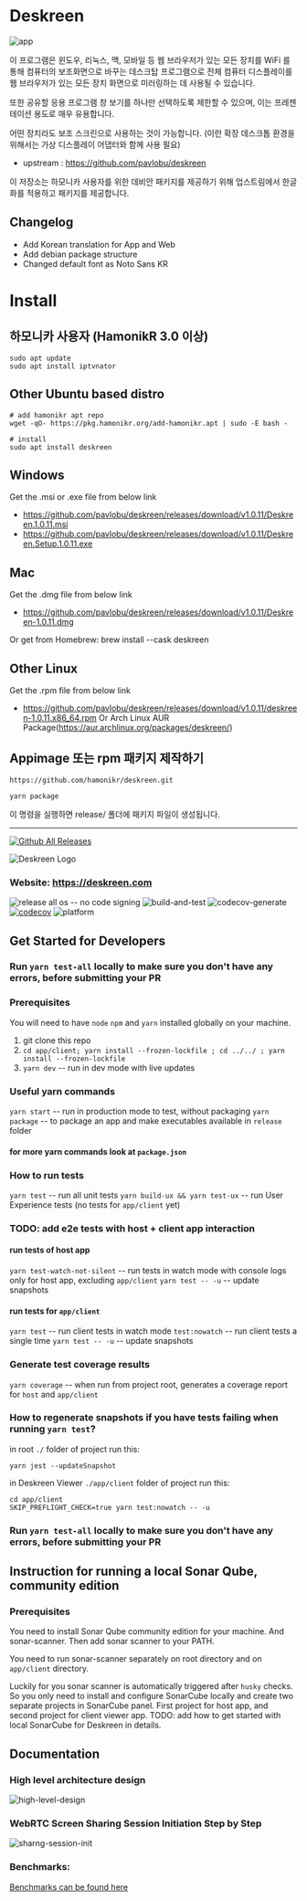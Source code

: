 # Deskreen

![app](app_1.png)

이 프로그램은 윈도우, 리눅스, 맥, 모바일 등 웹 브라우저가 있는 모든 장치를 WiFi 를 통해 컴퓨터의 보조화면으로 바꾸는 데스크탑 프로그램으로 전체 컴퓨터 디스플레이를 웹 브라우저가 있는 모든 장치 화면으로 미러링하는 데 사용될 수 있습니다. 

또한 공유할 응용 프로그램 창 보기를 하나만 선택하도록 제한할 수 있으며, 이는 프레젠테이션 용도로 매우 유용합니다. 

어떤 장치라도 보조 스크린으로 사용하는 것이 가능합니다. (이런 확장 데스크톱 환경을 위해서는 가상 디스플레이 어댑터와 함께 사용 필요)

 * upstream : https://github.com/pavlobu/deskreen

이 저장소는 하모니카 사용자를 위한 데비안 패키지를 제공하기 위해 업스트림에서 한글화를 적용하고 패키지를 제공합니다.

## Changelog
 * Add Korean translation for App and Web
 * Add debian package structure
 * Changed default font as Noto Sans KR


# Install

## 하모니카 사용자 (HamonikR 3.0 이상)
```
sudo apt update
sudo apt install iptvnator
```

## Other Ubuntu based distro
```
# add hamonikr apt repo
wget -qO- https://pkg.hamonikr.org/add-hamonikr.apt | sudo -E bash -

# install
sudo apt install deskreen
```

## Windows
Get the .msi or .exe file from below link
* https://github.com/pavlobu/deskreen/releases/download/v1.0.11/Deskreen.1.0.11.msi
* https://github.com/pavlobu/deskreen/releases/download/v1.0.11/Deskreen.Setup.1.0.11.exe

## Mac
Get the .dmg file from below link
* https://github.com/pavlobu/deskreen/releases/download/v1.0.11/Deskreen-1.0.11.dmg

Or get from Homebrew: brew install --cask deskreen

## Other Linux
Get the .rpm file from below link
 * https://github.com/pavlobu/deskreen/releases/download/v1.0.11/deskreen-1.0.11.x86_64.rpm 
Or
Arch Linux AUR Package(https://aur.archlinux.org/packages/deskreen/)

## Appimage 또는 rpm 패키지 제작하기
```
https://github.com/hamonikr/deskreen.git

yarn package
```
이 명령을 실행하면 release/ 폴더에 패키지 파일이 생성됩니다.

<hr>

[![Github All Releases](https://img.shields.io/github/downloads/pavlobu/deskreen/total.svg)]()

![Deskreen Logo](https://raw.githubusercontent.com/pavlobu/deskreen/master/resources/icon.png)

### Website: https://deskreen.com

![release all os -- no code signing](https://github.com/pavlobu/deskreen/workflows/release%20all%20os%20--%20no%20code%20signing/badge.svg)
![build-and-test](https://github.com/pavlobu/deskreen/workflows/build%20and%20test/badge.svg)
![codecov-generate](https://github.com/pavlobu/deskreen/workflows/codecov/badge.svg)
[![codecov](https://codecov.io/gh/pavlobu/deskreen/branch/master/graph/badge.svg?token=fqfBlyXT5O)](https://codecov.io/gh/pavlobu/deskreen)
![platform](https://img.shields.io/badge/platform-Windows%20%7C%20MacOS%20%7C%20Linux-lightgrey)



## Get Started for Developers

### Run `yarn test-all` locally to make sure you don't have any errors, before submitting your PR

### Prerequisites

You will need to have `node` `npm` and `yarn` installed
globally on your machine.

1. git clone this repo
2. `cd app/client; yarn install --frozen-lockfile ; cd ../../ ; yarn install --frozen-lockfile`
3. `yarn dev` -- run in dev mode with live updates

### Useful yarn commands

`yarn start` -- run in production mode to test, without packaging
`yarn package` -- to package an app and make executables available in `release` folder

#### for more yarn commands look at `package.json`

### How to run tests

`yarn test` -- run all unit tests
`yarn build-ux && yarn test-ux` -- run User Experience tests (no tests for `app/client` yet)

### TODO: add e2e tests with host + client app interaction

#### run tests of host app

`yarn test-watch-not-silent` -- run tests in watch mode with console logs only for host app, excluding `app/client`
`yarn test -- -u` -- update snapshots

#### run tests for `app/client`

`yarn test` -- run client tests in watch mode
`test:nowatch` -- run client tests a single time
`yarn test -- -u` -- update snapshots

### Generate test coverage results

`yarn coverage` -- when run from project root, generates a coverage report for `host` and `app/client`

### How to regenerate snapshots if you have tests failing when running `yarn test`?

in root `./` folder of project run this:

```
yarn jest --updateSnapshot
```

in Deskreen Viewer `./app/client` folder of project run this:

```
cd app/client
SKIP_PREFLIGHT_CHECK=true yarn test:nowatch -- -u
```

### Run `yarn test-all` locally to make sure you don't have any errors, before submitting your PR

## Instruction for running a local Sonar Qube, community edition

### Prerequisites

You need to install Sonar Qube community edition for your machine.
And sonar-scanner. Then add sonar scanner to your PATH.

You need to run sonar-scanner separately on root directory
and on `app/client` directory.

Luckily for you sonar scanner is automatically triggered after `husky` checks.
So you only need to install and configure SonarCube locally and
create two separate projects in SonarCube panel.
First project for host app, and second project for client viewer app.
TODO: add how to get started with local SonarCube for Deskreen in details.

## Documentation

### High level architecture design

![high-level-design](./doc/architecture/deskreen-arch-pavlobu-21012021.svg)

### WebRTC Screen Sharing Session Initiation Step by Step

![sharng-session-init](./doc/init-sharing-session/deskreen-webrtc-screen-sharing-session-initiation-pavlobu-22012021.svg)

### Benchmarks:

[Benchmarks can be found here](./doc/benchmarks)
